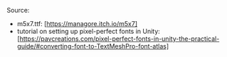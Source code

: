 Source:

- m5x7.ttf: [https://managore.itch.io/m5x7]
- tutorial on setting up pixel-perfect fonts in Unity: [https://pavcreations.com/pixel-perfect-fonts-in-unity-the-practical-guide/#converting-font-to-TextMeshPro-font-atlas]
